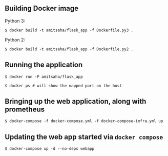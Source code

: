 ## Building Docker image

Python 3:

```
$ docker build -t amitsaha/flask_app -f Dockerfile.py3 .
```

Python 2:

```
$ docker build -t amitsaha/flask_app -f Dockerfile.py2 .
```

## Running the application

```
$ docker run -P amitsaha/flask_app

$ docker ps # will show the mapped port on the host
```

## Bringing up the web application, along with prometheus

```
$ docker-compose -f docker-compose.yml -f docker-compose-infra.yml up
```

## Updating the web app started via `docker compose`

```
$ docker-compose up -d --no-deps webapp
```
